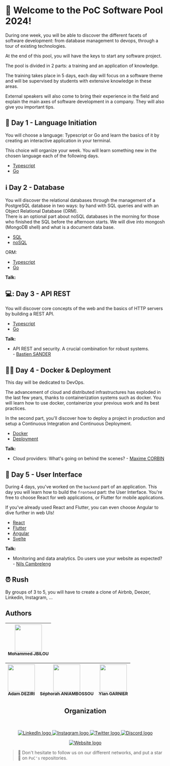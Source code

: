 # 👋 Welcome to the PoC Software Pool 2024!

During one week, you will be able to discover the different facets of software development: from database management to devops, through a tour of existing technologies.

At the end of this pool, you will have the keys to start any software project.

The pool is divided in 2 parts: a training and an application of knowledge.

The training takes place in 5 days, each day will focus on a software theme and will be supervised by students with extensive knowledge in these areas.

External speakers will also come to bring their experience in the field and explain the main axes of software development in a company. They will also give you important tips.

## 📖 Day 1 - Language Initiation

You will choose a language: Typescript or Go and learn the basics of it by creating an interactive application in your terminal.

This choice will organize your week. You will learn something new in the chosen language each of the following days.

- [Typescript](./day01/Typescript/)
- [Go](./day01/Go/)


## ℹ️ Day 2 - Database

You will discover the relational databases through the management of a PostgreSQL database in two ways: by hand with SQL queries and with an Object Relational Database (ORM). <br>
There is an optional part about noSQL databases in the morning for those who finished the SQL before the afternoon starts. We will dive into mongosh (MongoDB shell) and what is a document data base.

- [SQL](./day02/1%20-%20SQL/)
- [noSQL](./day02/3%20-%20noSQL/)

ORM:
- [Typescript](./day02/2%20-%20ORM/Typescript/)
- [Go](./day02/2%20-%20ORM/Go/)

**Talk:**



## 💻: Day 3 - API REST

You will discover core concepts of the web and the basics of HTTP servers by building a REST API.

- [Typescript](./day03/Typescript/)
- [Go](./day03/Go/)

**Talk:**
- API REST and security. A crucial combination for robust systems. <br> - [Bastien SANDER](https://www.linkedin.com/in/tanguy-moullec)<!-- markdown-link-check-disable-line -->


## 👮‍♂️ Day 4 - Docker & Deployment

This day will be dedicated to DevOps.

The advancement of cloud and distributed infrastructures has exploded in the last few years, thanks to containerization systems such as docker. You will learn how to use docker, containerize your previous work and its best practices.

In the second part, you'll discover how to deploy a project in production and setup a Continuous Integration and Continuous Deployment.

- [Docker](./day04/1%20-%20Docker/)
- [Deployment](./day04/2%20-%20Deployment)

**Talk:**
- Cloud providers: What's going on behind the scenes? - [Maxime CORBIN](https://www.linkedin.com/in/maxime-corbin) <!-- markdown-link-check-disable-line -->


## 🌹 Day 5 - User Interface

During 4 days, you've worked on the `backend` part of an application. This day you will learn how to build the `frontend` part: the User Interface. You're free to choose React for web applications, or Flutter for mobile applications.

If you've already used React and Flutter, you can even choose Angular to dive further in web UIs!

- [React](./day05/React/)
- [Flutter](./day05/Flutter/)
- [Angular](./day05/Angular/)
- [Svelte](./day05/Svelte/)

**Talk:**
- Monitoring and data analytics. Do users use your website as expected? <br> - [Nils Cambreleng](https://www.linkedin.com/in/nilscam/) <!-- markdown-link-check-disable-line -->


## ⏰ Rush

By groups of 3 to 5, you will have to create a clone of Airbnb, Deezer, Linkedin, Instagram, ...


## Authors



| [<img src="https://github.com/Molaryy.png?size=85" width=85><br><sub>Mohammed JBILOU</sub>](https://github.com/Molaryy)
| :---: |

| [<img src="https://github.com/adamdeziri.png?size=85" width=85><br><sub>Adam DEZIRI</sub>](https://github.com/adamdeziri) | [<img src="https://github.com/sephorah.png?size=85" width=85><br><sub>Séphorah ANIAMBOSSOU</sub>](https://github.com/sephorah) | [<img src="https://github.com/YlanGarnier.png?size=85" width=85><br><sub>Ylan GARNIER</sub>](https://github.com/YlanGarnier)
| :---: | :---: | :---: | 

<h2 align=center>
Organization
</h2>
<br/>
<p align='center'>
    <a href="https://www.linkedin.com/company/pocinnovation/mycompany/">
        <img src="https://img.shields.io/badge/LinkedIn-0077B5?style=for-the-badge&logo=linkedin&logoColor=white" alt="LinkedIn logo">
    </a>
    <a href="https://www.instagram.com/pocinnovation/">
        <img src="https://img.shields.io/badge/Instagram-E4405F?style=for-the-badge&logo=instagram&logoColor=white" alt="Instagram logo"
>
    </a>
    <a href="https://twitter.com/PoCInnovation">
        <img src="https://img.shields.io/badge/Twitter-1DA1F2?style=for-the-badge&logo=twitter&logoColor=white" alt="Twitter logo">
    </a>
    <a href="https://discord.com/invite/Yqq2ADGDS7">
        <img src="https://img.shields.io/badge/Discord-7289DA?style=for-the-badge&logo=discord&logoColor=white" alt="Discord logo">
    </a>
</p>
<p align=center>
    <a href="https://www.poc-innovation.fr/">
        <img src="https://img.shields.io/badge/WebSite-1a2b6d?style=for-the-badge&logo=GitHub Sponsors&logoColor=white" alt="Website logo">
    </a>
</p>

> 🚀 Don't hesitate to follow us on our different networks, and put a star 🌟 on `PoC's` repositories.